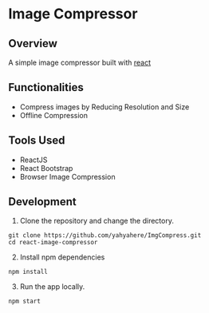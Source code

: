 
# Image Compressor

## Overview

A simple image compressor built with [react](https://reactjs.org/)

## Functionalities

- Compress images by Reducing Resolution and Size
- Offline Compression

## Tools Used

- ReactJS
- React Bootstrap
- Browser Image Compression

## Development

1. Clone the repository and change the directory.

```
git clone https://github.com/yahyahere/ImgCompress.git
cd react-image-compressor
```

2. Install npm dependencies

```
npm install
```

3. Run the app locally.

```
npm start
```
